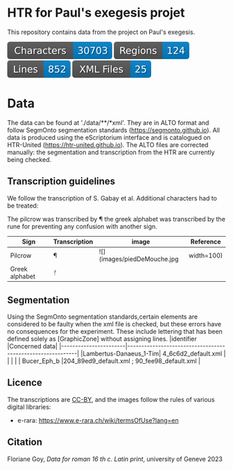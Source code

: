 # HTR for Paul's exegesis projet
 
This repository contains data from the project on Paul's exegesis.

![characters badge](badges/characters.svg) ![regions badge](badges/regions.svg) ![lines badge](badges/lines.svg) ![files badge](badges/files.svg)

# Data

The data can be found at './data/**/*xml'. They are in ALTO format and follow SegmOnto segmentation standards (https://segmonto.github.io). All data is produced using the eScriptorium interface and is catalogued on HTR-United (https://htr-united.github.io). The ALTO files are corrected manually: the segmentation and transcription from the HTR are currently being checked.

## Transcription guidelines

We follow the transcription of S. Gabay et al. Additional characters had to be treated:

The pilcrow was transcribed by  ¶
the greek alphabet was transcribed by the rune for preventing any confusion with another sign.

| Sign         | Transcription | image                                    | Reference                                            |
|--------------|---------------|------------------------------------------|------------------------------------------------------|
| Pilcrow      | ¶             | ![](images/piedDeMouche.jpg | width=100) | [e-rara](https://doi.org/10.3931/e-rara-6338), p. 11 |
|Greek alphabet| ᚠ             |                                          |                                                      |             

## Segmentation 
Using the SegmOnto segmentation standards,certain elements are considered to be faulty when the xml file is checked, but these errors have no consequences for the experiment.
These include lettering that has been defined solely as [GraphicZone] without assigning lines. 
|identifier             |Concerned data|
|-----------------------|------------------------------------------------------------|
|Lambertus-Danaeus_1-Tim| 4_6c6d2_default.xml                                                           |
|                       |                                                            |
|	Bucer_Eph_b             |204_89ed9_default.xml ; 90_fee98_default.xml                |




## Licence 
The transcriptions are [CC-BY](https://creativecommons.org/licenses/by/4.0), and the images follow the rules of various digital libraries:
- e-rara: https://www.e-rara.ch/wiki/termsOfUse?lang=en
  
## Citation
Floriane Goy, _Data for roman 16 th c. Latin print_,  university of Geneve 2023
 

